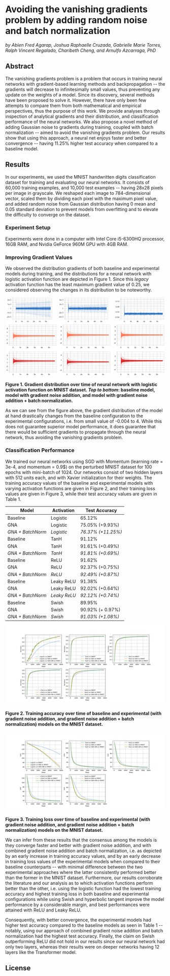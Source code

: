 Avoiding the vanishing gradients problem by adding random noise and batch normalization 
===

_by Abien Fred Agarap, Joshua Raphaelle Cruzada, Gabrielle Marie Torres, Ralph Vincent Regalado, Charibeth Cheng, and Arnulfo Azcarraga, PhD_

## Abstract

The vanishing gradients problem is a problem that occurs in training neural networks with gradient-based learning methods and backpropagation -- the gradients will decrease to infinitesimally small values, thus preventing any update on the weights of a model. Since its discovery, several methods have been proposed to solve it. However, there have only been few attempts to compare them from both mathematical and empirical perspectives, thus the purpose of this work. We provide analyses through inspection of analytical gradients and their distribution, and classification performance of the neural networks. We also propose a novel method of adding Gaussian noise to gradients during training, coupled with batch normalization -- aimed to avoid the vanishing gradients problem. Our results show that using this approach, a neural net enjoys faster and better convergence -- having 11.25% higher test accuracy when compared to a baseline model.

## Results

In our experiments, we used the MNIST handwritten digits classification dataset for training and evaluating our neural networks. It consists of 60,000 training examples, and 10,000 test examples -- having 28x28 pixels per image in grayscale. We reshaped each image to 784-dimensional vector, scaled them by dividing each pixel with the maximum pixel value, and added random noise from Gaussian distribution having 0 mean and 0.05 standard deviation to prevent models from overfitting and
to elevate the difficulty to converge on the dataset.

### Experiment Setup

Experiments were done in a computer with Intel Core i5-6300HQ processor, 16GB RAM, and Nvidia GeForce 960M GPU with 4GB RAM.

### Improving Gradient Values 

We observed the distribution gradients of both baseline and experimental models during training, and the distributions for a neural network with logistic activation function are depicted in Figure 1. Since this _legacy_ activation function has the least maximum gradient value of 0.25, we considered observing the changes in its distribution to be noteworthy.

![](assets/mnist-logistic-dist.png)

**Figure 1. Gradient distribution over time of neural network with logistic activation function on MNIST dataset. _Top to bottom_: baseline model, model with gradient noise addition, and model with gradient noise addition + batch normalization.**

As we can see from the figure above, the gradient distribution of the model at hand drastically changes from the baseline configuration to the experimental configurations, i.e. from small value of -0.004 to 4. While this does not guarantee superior model performance, it does guarantee that there would be sufficient gradients to propagate through the neural network, thus avoiding the vanishing gradients problem.

### Classification Performance

We trained our neural networks using SGD with Momentum (learning rate = 3e-4, and momentum = 0.9$) on the perturbed MNIST dataset for 100 epochs with mini-batch of 1024. Our networks consist of two hidden layers with 512 units each, and with Xavier initialization for their weights. The training accuracy values of the baseline and experimental models with varying activation functions are given in Figure 2, and their training loss values are given in Figure 3, while their test accuracy values are given in Table 1.

|Model|Activation|Test Accuracy|
|-----|----------|-------------|
|Baseline|Logistic|65.12%|
|GNA|Logistic|75.05% (+9.93%)|
|*GNA + BatchNorm*|*Logistic*|*76.37% (+11.25%)*|
|Baseline|TanH|91.12%|
|GNA|TanH|91.61% (+0.49%)|
|*GNA + BatchNorm*|*TanH*|*91.81% (+0.69%)*|
|Baseline|ReLU|91.62%|
|GNA|ReLU|92.37% (+0.75%)|
|*GNA + BatchNorm*|*ReLU*|*92.49% (+0.87%)*|
|Baseline|Leaky ReLU|91.38%|
|GNA|Leaky ReLU|92.02% (+0.64%)|
|*GNA + BatchNorm*|*Leaky ReLU*|*92.12% (+0.74%)*|
|Baseline|Swish|89.95%|
|GNA|Swish|90.92% (+ 0.97%)|
|*GNA + BatchNorm*|*Swish*|*91.03% (+1.08%)*|

![](assets/training-accuracy.png)

**Figure 2. Training accuracy over time of baseline and experimental (with gradient noise addition, and gradient noise addition + batch normalization) models on the MNIST dataset.**

![](assets/training-loss.png)

**Figure 3. Training loss over time of baseline and experimental (with gradient noise addition, and gradient noise addition + batch normalization) models on the MNIST dataset.**

We can infer from these results that the consensus among the models is they converge faster and better with gradient noise addition, and with combined gradient noise addition and batch normalization, i.e. as depicted by an early increase in training accuracy values, and by an early decrease in training loss values of the experimental models when compared to their baseline counterparts -- with minimal difference between the two experimental approaches where the latter consistently performed better than the former in the MNIST dataset. Furthermore, our results corroborate the literature and our analysis as to which activation functions perform better than the other, i.e. using the logistic function had the lowest training accuracy and highest training loss in both baseline and experimental configurations while using Swish and hyperbolic tangent improve the model performance by a considerable margin, and best performances were attained with ReLU and Leaky ReLU.

Consequently, with better convergence, the experimental models had higher test accuracy compared to the baseline models as seen in Table 1 -- notably, using our approach of combined gradient noise addition and batch normalization had the highest test accuracy. Finally, the claim on Swish outperforming ReLU did not hold in our results since our neural network had only two layers, whereas their results were on deeper networks having 12 layers like the Transformer model.

## License
